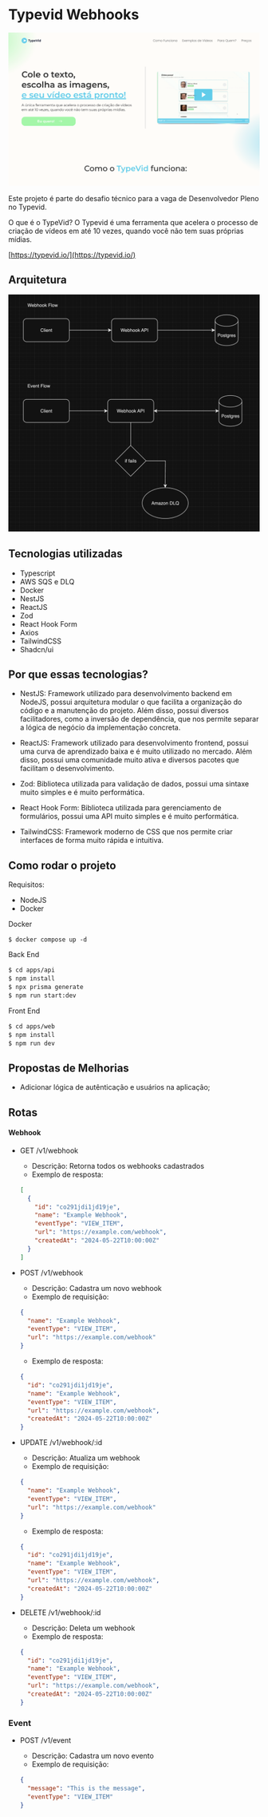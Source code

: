 # Typevid Webhooks

![Arquitetura](./.github/typevid.png)

Este projeto é parte do desafio técnico para a vaga de Desenvolvedor Pleno no Typevid.

O que é o TypeVid?
O Typevid é uma ferramenta que acelera o processo de criação de vídeos em até 10 vezes, quando você não tem suas próprias mídias.

[https://typevid.io/](https://typevid.io/)

## Arquitetura

![Arquitetura](./.github/architecture.png)

## Tecnologias utilizadas

- Typescript
- AWS SQS e DLQ
- Docker
- NestJS
- ReactJS
- Zod
- React Hook Form
- Axios
- TailwindCSS
- Shadcn/ui

## Por que essas tecnologias?

- NestJS: Framework utilizado para desenvolvimento backend em NodeJS, possui arquitetura modular o que facilita a organização do código e a manutenção do projeto. Além disso, possui diversos facilitadores, como a inversão de dependência, que nos permite separar a lógica de negócio da implementação concreta.

- ReactJS: Framework utilizado para desenvolvimento frontend, possui uma curva de aprendizado baixa e é muito utilizado no mercado. Além disso, possui uma comunidade muito ativa e diversos pacotes que facilitam o desenvolvimento.

- Zod: Biblioteca utilizada para validação de dados, possui uma sintaxe muito simples e é muito performática.

- React Hook Form: Biblioteca utilizada para gerenciamento de formulários, possui uma API muito simples e é muito performática.

- TailwindCSS: Framework moderno de CSS que nos permite criar interfaces de forma muito rápida e intuitiva.

## Como rodar o projeto

Requisitos:

- NodeJS
- Docker

Docker

```
$ docker compose up -d
```

Back End

```bash
$ cd apps/api
$ npm install
$ npx prisma generate
$ npm run start:dev
```

Front End

```bash
$ cd apps/web
$ npm install
$ npm run dev
```

## Propostas de Melhorias

- Adicionar lógica de autênticação e usuários na aplicação;

## Rotas

#### Webhook

- GET /v1/webhook

  - Descrição: Retorna todos os webhooks cadastrados
  - Exemplo de resposta:

  ```json
  [
    {
      "id": "co291jdi1jd19je",
      "name": "Example Webhook",
      "eventType": "VIEW_ITEM",
      "url": "https://example.com/webhook",
      "createdAt": "2024-05-22T10:00:00Z"
    }
  ]
  ```

- POST /v1/webhook

  - Descrição: Cadastra um novo webhook
  - Exemplo de requisição:

  ```json
  {
    "name": "Example Webhook",
    "eventType": "VIEW_ITEM",
    "url": "https://example.com/webhook"
  }
  ```

  - Exemplo de resposta:

  ```json
  {
    "id": "co291jdi1jd19je",
    "name": "Example Webhook",
    "eventType": "VIEW_ITEM",
    "url": "https://example.com/webhook",
    "createdAt": "2024-05-22T10:00:00Z"
  }
  ```

- UPDATE /v1/webhook/:id

  - Descrição: Atualiza um webhook
  - Exemplo de requisição:

  ```json
  {
    "name": "Example Webhook",
    "eventType": "VIEW_ITEM",
    "url": "https://example.com/webhook"
  }
  ```

  - Exemplo de resposta:

  ```json
  {
    "id": "co291jdi1jd19je",
    "name": "Example Webhook",
    "eventType": "VIEW_ITEM",
    "url": "https://example.com/webhook",
    "createdAt": "2024-05-22T10:00:00Z"
  }
  ```

- DELETE /v1/webhook/:id

  - Descrição: Deleta um webhook
  - Exemplo de resposta:

  ```json
  {
    "id": "co291jdi1jd19je",
    "name": "Example Webhook",
    "eventType": "VIEW_ITEM",
    "url": "https://example.com/webhook",
    "createdAt": "2024-05-22T10:00:00Z"
  }
  ```

### Event

- POST /v1/event

  - Descrição: Cadastra um novo evento
  - Exemplo de requisição:

  ```json
  {
    "message": "This is the message",
    "eventType": "VIEW_ITEM"
  }
  ```
